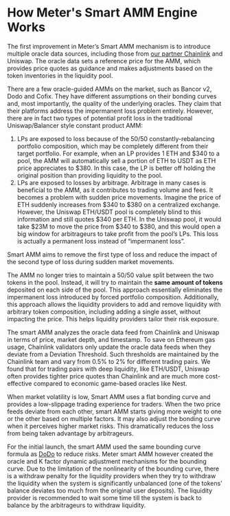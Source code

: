 # How Meter's Smart AMM Engine Works

The first improvement in Meter’s Smart AMM mechanism is to introduce multiple oracle data sources, including those from [our partner Chainlink](https://www.meter.io/meter-chainlink-integration/) and Uniswap. The oracle data sets a reference price for the AMM, which provides price quotes as guidance and makes adjustments based on the token inventories in the liquidity pool. 

There are a few oracle-guided AMMs on the market, such as Bancor v2, Dodo and Cofix. They have different assumptions on their bonding curves and, most importantly, the quality of the underlying oracles. They claim that their platforms address the impermanent loss problem entirely.  However, there are in fact two types of potential profit loss in the traditional Uniswap/Balancer style constant product AMM:  

1. LPs are exposed to loss because of the 50/50 constantly-rebalancing portfolio composition, which may be completely different from their target portfolio. For example, when an LP provides 1 ETH and $340 to a pool, the AMM will automatically sell a portion of ETH to USDT as ETH price appreciates to $380. In this case, the LP is better off holding the original position than providing liquidity to the pool.
2. LPs are exposed to losses by arbitrage. Arbitrage in many cases is beneficial to the AMM, as it contributes to trading volume and fees. It becomes a problem with sudden price movements.  Imagine the price of ETH suddenly increases from $340 to $380 on a centralized exchange. However, the Uniswap ETH/USDT pool is completely blind to this information and still quotes $340 per ETH. In the Uniswap pool, it would take $23M to move the price from $340 to $380, and this would open a big window for arbitrageurs to take profit from the pool’s LPs. This loss is actually a permanent loss instead of “impermanent loss”.

Smart AMM aims to remove the first type of loss and reduce the impact of the second type of loss during sudden market movements.

The AMM no longer tries to maintain a 50/50 value split between the two tokens in the pool. Instead, it will try to maintain the **same amount of tokens** deposited on each side of the pool. This approach essentially eliminates the impermanent loss introduced by forced portfolio composition.  Additionally, this approach allows the liquidity providers to add and remove liquidity with arbitrary token composition, including adding a single asset, without impacting the price. This helps liquidity providers tailor their risk exposure.  

The smart AMM analyzes the oracle data feed from Chainlink and Uniswap in terms of price, market depth, and timestamp. To save on Ethereum gas usage, Chainlink validators only update the oracle data feeds when they deviate from a Deviation Threshold. Such thresholds are maintained by the Chainlink team and vary from 0.5% to 2% for different trading pairs. We found that for trading pairs with deep liquidity, like ETH/USDT, Uniswap often provides tighter price quotes than Chainlink and are much more cost-effective compared to economic game-based oracles like Nest. 

When market volatility is low, Smart AMM uses a flat bonding curve and provides a low-slippage trading experience for traders. When the two price feeds deviate from each other, smart AMM starts giving more weight to one or the other based on multiple factors. It may also adjust the bonding curve when it perceives higher market risks. This dramatically reduces the loss from being taken advantage by arbitrageurs.

For the initial launch, the smart AMM used the same bounding curve formula as [DoDo](https://dodoex.github.io/docs/docs/coreConcept) to reduce risks.  Meter smart AMM however created the oracle and K factor dynamic adjustment mechanisms for the bounding curve.  Due to the limitation of the nonlinearity of the bounding curve, there is a withdraw penalty for the liquidity providers when they try to withdraw the liquidity when the system is significantly unbalanced \(one of the tokens' balance deviates too much from the original user deposits\).  The liquidity provider is recommended to wait some time till the system is back to balance by the arbitrageurs to withdraw liquidity. 

